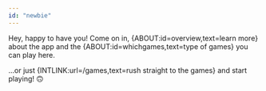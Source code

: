 ```yaml
---
id: "newbie"
---
```


Hey, happy to have you! Come on in, {ABOUT:id=overview,text=learn more} about the app and the {ABOUT:id=whichgames,text=type of games} you can play here.

...or just {INTLINK:url=/games,text=rush straight to the games} and start playing! 🙃
